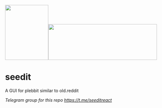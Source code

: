 <img src="https://github.com/plebbit/seedit/blob/77a2551695dca1f3a8e0ac6799c22dc436757681/public/assets/logo/seedit.png" width="141" height="180"><img src="https://github.com/plebbit/seedit/blob/77a2551695dca1f3a8e0ac6799c22dc436757681/public/assets/logo/logo-dark.png" width="355" height="117">

# seedit
 A GUI for plebbit similar to old.reddit 

_Telegram group for this repo https://t.me/seeditreact_
